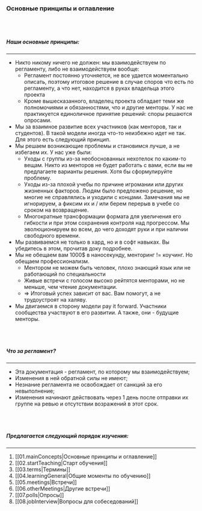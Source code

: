 ### Основные принципы и оглавление 
<br/>
<br/>

##### Наши основные принципы:

---

- Никто никому ничего не должен: мы взаимодействуем по регламенту,
либо не взаимодействуем вообще:
    - Регламент постоянно уточняется, не все удается моментально описать, поэтому итоговое решение в случае споров
    что есть по регламенту, а что нет, находится в руках владельца этого проекта
    - Кроме вышесказанного, владелец проекта обладает теми же полномочиями и обязанностями, что и другие менторы.
    У нас не практикуется единоличное принятие решений: споры решаются опросами.
- Мы за взаимное развитие всех участников (как менторов, так и студентов).
В такой модели иногда что-то неизбежно идет не так. Для этого есть следующий принцип.
- Мы решаем возникающие проблемы и становимся лучше, а не избегаем их. У нас уже были:
    - Уходы с группы из-за необоснованных нехотелок по каким-то вещам.
    Никто из менторов не будет работать с вами, если вы не предлагаете варианты решения. Хотя бы сформулируйте проблему.
    - Уходы из-за плохой учебы по причине игромании или других жизненных факторов.
    Людям было предложено решение, но многие не справлялись и уходили с концами.
    Замечания мы не игнорируем, а фиксим их и / или берем перерыв в учебе со сроком на возвращение.
    - Многократные трансформации формата для увеличения его гибкости и при этом сохранения контроля над прогрессом. Мы эволюционируем во всем, до чего доходят руки и при наличии свободного времени.
- Мы развиваемся не только в хард, но и в софт навыках. Вы убедитесь в этом, прочитав доку подробнее.
- Мы не обещаем вам 1000$ в наносекунду, менторинг != коучинг. Но обещаем профессионализм.
    - Ментором не можем быть человек, плохо знающий язык или не работающий по специальности
    - Живые встречи с голосом высоко рейтятся менторами, но не меньше, чем чтение документации.
    - => Итоговый успех зависит от вас. Вам помогут, а не трудоустроят на халяву.
- Мы двигаемся в сторону модели pay it forward. Участники сообщества участвуют в его развитии. А также, они - будущие менторы.
<br/>
<br/>

##### Что за регламент?

---

- Эта документация - регламент, по которому мы взаимодействуем;
- Изменения в ней обратной силы не имеют;
- Незнание регламента не освобождает от санкций за его невыполнение;
- Изменения начинают действовать через 1 день после отправки их группе на ревью и отсутствии возражений в этот срок.
<br/>
<br/>

##### Предлагается следующий порядок изучения:

---

1. [[01.mainConcepts|Основные принципы и оглавление]]
2. [[02.startTeaching|Старт обучения]]
3. [[03.terms|Термины]]
4. [[04.learningGeneral|Общие моменты по обучению]]
5. [[05.meetings|Встречи]]
6. [[06.otherMeetings|Другие встречи]]
7. [[07.polls|Опросы]]
8. [[08.jobInterview|Вопросы для собеседований]]